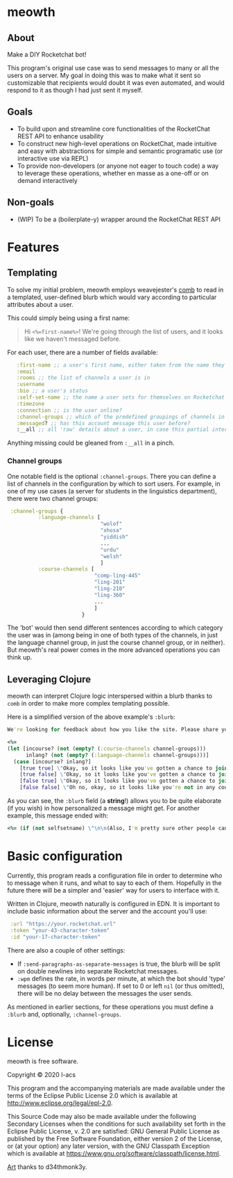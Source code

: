 # meowth

## About

Make a DIY Rocketchat bot!

This program's original use case was to send messages to many or all
the users on a server. My goal in doing this was to make what it sent
so customizable that recipients would doubt it was even automated, and
would respond to it as though I had just sent it myself.

## Goals
* To build upon and streamline core functionalities of the RocketChat
  REST API to enhance usability
* To construct new high-level operations on RocketChat, made intuitive
  and easy with abstractions for simple and semantic programatic use
  (or interactive use via REPL)
* To provide non-developers (or anyone not eager to touch code) a way
  to leverage these operations, whether en masse as a one-off or on
  demand interactively


## Non-goals
* (WIP) To be a (boilerplate-y) wrapper around the RocketChat REST API

# Features

## Templating

To solve my initial problem, meowth employs weavejester's
[comb](https://github.com/weavejester/comb) to read in a templated,
user-defined blurb which would vary according to particular attributes
about a user.

This could simply being using a first name:

> Hi `<%=first-name%>`! We're going through the list of users, and it looks like we haven't messaged before.

For each user, there are a number of fields available:


```clojure
   :first-name ;; a user's first name, either taken from the name they set for themselves or by parsing their email address.
   :email
   :rooms ;; the list of channels a user is in
   :username
   :bio ;; a user's status
   :self-set-name ;; the name a user sets for themselves on Rocketchat
   :timezone
   :connection ;; is the user online?
   :channel-groups ;; which of the predefined groupings of channels in the configuration file is the user a part of?
   :messaged? ;; has this account message this user before?
   :__all ;; all 'raw' details about a user, in case this partial interface to that information is insufficient

```

Anything missing could be gleaned from `:__all` in a pinch.


### Channel groups
One notable field is the optional `:channel-groups`. There you can
define a list of channels in the configuration by which to sort
users. For example, in one of my use cases (a server for students in
the linguistics department), there were two channel groups:


```clojure
 :channel-groups {
          :language-channels [
                              "wolof"
                              "xhosa"
                              "yiddish"
							  ...
                              "urdu"
                              "welsh"
							  ]
          :course-channels [
                            "comp-ling-445"
                            "ling-201"
                            "ling-210"
                            "ling-360"
							...
							]
						}
```

The 'bot' would then send different sentences according to which
category the user was in (among being in one of both types of the
channels, in just the language channel group, in just the course
channel group, or in neither). But meowth's real power comes in the
more advanced operations you can think up.

## Leveraging Clojure
meowth can interpret Clojure logic interspersed within a blurb thanks
to `comb` in order to make more complex templating possible.

Here is a simplified version of the above example's `:blurb`:

```clojure
We're looking for feedback about how you like the site. Please share your thoughts!

<%=
(let [incourse? (not (empty? (:course-channels channel-groups)))
      inlang? (not (empty? (:language-channels channel-groups)))]
  (case [incourse? inlang?]
	[true true] \"Okay, so it looks like you've gotten a chance to join some course and language channels! That's awesome. \"
	[true false] \"Okay, so it looks like you've gotten a chance to join course channels, which is great! But by the way, we also have a _lot_ of language channels. They're in the directory (the little globe button in the menu), like #french, #cree, #ipa, etc!\"
	[false true] \"Okay, so it looks like you've gotten a chance to join some language courses, awesome.\n\n Oh but oh no, you're not in any course groupchats yet- be sure to join them! They're named #ling-201, #phil-210, #comp-ling-445, etc- click the directory (globe button in the menu) to see the full list. This was the main reason we made the site\n\nTLDR, our goal is to provide students a unified, centralized place for all things linguistics, from tutoring to class groups, to event information.\"
	[false false] \"Oh no, okay, so it looks like you're not in any course groupchats yet- be sure to join them! If you don't already know, they're like the main reason we made the site! There's a chat for every course in the department ( #ling-201, etc) and others in the program ( #phil-210, #comp-ling-445, etc).\n\nYou can scroll through them and join yours in the directory (click the globe button in the menu to see the full list). Basically our goal is to provide ling students a unified, centralized place for all things linguistics, from tutoring to class groups, to event information.\n\nTo that end, we also have a bunch of language exchange channels to nerd out, practice, ask questions, whatever. For example, there's #french, #mandarin, #ipa ... again, you can see all that in the directory! Even if you're totally new to linguistics, talking with these folks is a lot of fun and it's an awesome way to make friends in your classes or just generally meet people who share your interests :)\")) %>
```

As you can see, the `:blurb` field (a **string**!) allows you to be
quite elaborate (if you wish) in how personalized a message might get.
For another example, this message ended with:

```clojure
<%= (if (not selfsetname) \"\n\n(Also, I'm pretty sure other people can't see your email/username, so it might be a good idea to set your name in settings so people can recognize you!)\" \"\") %>
```

# Basic configuration
Currently, this program reads a configuration file in order to
determine who to message when it runs, and what to say to each of
them. Hopefully in the future there will be a simpler and 'easier' way
for users to interface with it.

Written in Clojure, meowth naturally is configured in EDN. It is
important to include basic information about the server and the
account you'll use:

```clojure
 :url "https://your.rocketchat.url"
 :token "your-43-character-token"
 :id "your-17-character-token"
```

There are also a couple of other settings:

  * If `:send-paragraphs-as-separate-messages` is true, the blurb will
    be split on double newlines into separate Rocketchat
    messages.
  * `:wpm` defines the rate, in words per minute, at which the bot
    should 'type' messages (to seem more human). If set to 0 or left
    `nil` (or thus omitted), there will be no delay between the
    messages the user sends.


As mentioned in earlier sections, for these operations you must define
a `:blurb` and, optionally, `:channel-groups`.


# License
meowth is free software.


Copyright © 2020 l-acs


This program and the accompanying materials are made available under the
terms of the Eclipse Public License 2.0 which is available at
http://www.eclipse.org/legal/epl-2.0.

This Source Code may also be made available under the following Secondary
Licenses when the conditions for such availability set forth in the Eclipse
Public License, v. 2.0 are satisfied: GNU General Public License as published by
the Free Software Foundation, either version 2 of the License, or (at your
option) any later version, with the GNU Classpath Exception which is available
at https://www.gnu.org/software/classpath/license.html.

[Art](https://www.newgrounds.com/art/view/d34thmonk3y/space-cat) thanks to d34thmonk3y.
